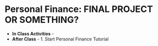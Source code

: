 # Personal Finance: FINAL PROJECT OR SOMETHING?
  - **In Class Activities** - 
  - **After Class** - 1. Start Personal Finance Tutorial
